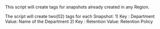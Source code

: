  This script will create tags for snapshots already created in any Region.

 The script will create two(02) tags for each Snapshot:
    1) Key : Department  Value: Name of the Department
    2) Key : Retention   Value: Retention Policy

